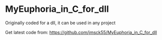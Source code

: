 # MyEuphoria_in_C_for_dll
Originally coded for a dll, it can be used in any project

Get latest code from:
https://github.com/jmsck55/MyEuphoria_in_C_for_dll
